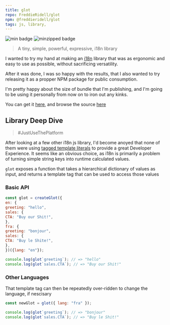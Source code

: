 ```yaml
---
title: glot
repo: FreddieRidell/glot
npm: @freddieridell/glot
tags: js, library,
---
```


![min badge](https://badgen.net/bundlephobia/min/@freddieridell/glot)
![minzipped badge](https://badgen.net/bundlephobia/minzip/@freddieridell/glot)

> A tiny, simple, powerful, expressive, i18n library

I wanted to try my hand at making an [i18n][i18n] library that was as ergonomic and easy to use as possible, without sacrificing versatility.

After it was done, I was so happy with the results, that I also wanted to try releasing it as a propper NPM package for public consumption.

I'm pretty happy about the size of bundle that I'm publishing, and I'm going to be using it personally from now on to iron out any kinks.

You can get it [here][npm], and browse the source [here][repo]

## Library Deep Dive

> #JustUseThePlatform

After looking at a few other i18n js library, I'd become anoyed that none of them were using [tagged template literals][templates] to provide a great Developer Experience. It seems like an obvious choice, as i18n is primarily a problem of turning simple string keys into runtime calculated values.

`glot` exposes a function that takes a hierarchical dictionary of values as input, and returns a template tag that can be used to access those values

### Basic API

```javascript
const glot = createGlot({
en: {
greeting: "hello",
sales: {
CTA: "Buy our Shit!",
},
fra: {
greeting: "bonjour",
sales: {
CTA: "Buy le Shite!",
},
})({lang: "en"});

console.log(glot`greeting`); // => "hello"
console.log(glot`sales.CTA`); // => "Buy our Shit!"
```

### Other Languages

That template tag can then be repeatedly over-ridden to change the language, if nescisary

```javascript
const newGlot = glot({ lang: "fra" });

console.log(glot`greeting`); // => "bonjour"
console.log(glot`sales.CTA`); // => "Buy le Shit!"
```

[templates]: https://developer.mozilla.org/en-US/docs/Web/JavaScript/Reference/Template_literals
[i18n]: https://en.wikipedia.org/wiki/Internationalization_and_localization
[repo]: https://github.com/FreddieRidell/glot
[npm]: https://www.npmjs.com/package/@freddieridell/glot
